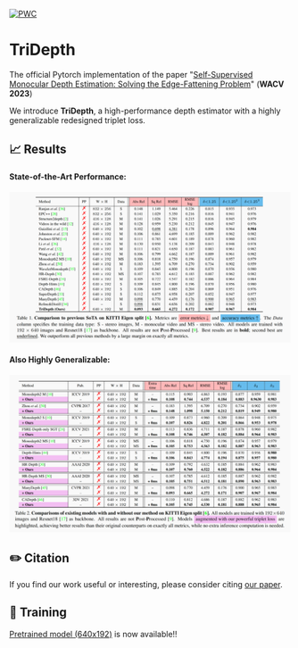 [![PWC](https://img.shields.io/endpoint.svg?url=https://paperswithcode.com/badge/self-supervised-monocular-depth-estimation-3/unsupervised-monocular-depth-estimation-on-4)](https://paperswithcode.com/sota/unsupervised-monocular-depth-estimation-on-4?p=self-supervised-monocular-depth-estimation-3)

# TriDepth

The official Pytorch implementation of the paper "[Self-Supervised Monocular Depth Estimation: Solving the Edge-Fattening Problem](https://arxiv.org/abs/2210.00411)" (**WACV 2023**)

We introduce **TriDepth**, a high-performance depth estimator with a highly generalizable redesigned triplet loss.

## 📈 Results

#### State-of-the-Art Performance:
![sota_result](assets/sota_result_table.png)

#### Also Highly Generalizable:
![generalizability](assets/generalizability_table.png)

## ✏️ Citation

If you find our work useful or interesting, please consider citing [our paper](https://arxiv.org/abs/2210.00411).


## 👀 Training

[Pretrained model (640x192)](https://drive.google.com/file/d/1B75fdPv4lhFQ25Ba7l0gzscPg91mQUZC/view?usp=sharing) is now available!!

